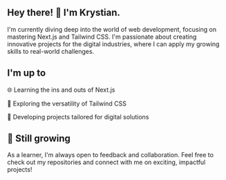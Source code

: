 ## Hey there! 👋 I'm Krystian.

I'm currently diving deep into the world of web development, focusing on mastering Next.js and Tailwind CSS.
I'm passionate about creating innovative projects for the digital industries, where I can apply my growing skills to real-world challenges.

## I'm up to

🌐 Learning the ins and outs of Next.js

💨 Exploring the versatility of Tailwind CSS

🚀 Developing projects tailored for digital solutions


## 🌱 Still growing
As a learner, I'm always open to feedback and collaboration. Feel free to check out my repositories and connect with me on exciting, impactful projects!

<!---
egzey0/egzey0 is a ✨ special ✨ repository because its `README.md` (this file) appears on your GitHub profile.
You can click the Preview link to take a look at your changes.
--->
